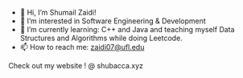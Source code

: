 - 👋 Hi, I’m Shumail Zaidi! 
- 👀 I’m interested in Software Engineering & Development
- 🌱 I’m currently learning: C++ and Java and teaching myself Data Structures and Algorithms while doing Leetcode. 
- 📫 How to reach me: zaidi07@ufl.edu 
 
 Check out my website ! @  shubacca.xyz

<!---
SZaidi00/SZaidi00 is a ✨ special ✨ repository because its `README.md` (this file) appears on your GitHub profile.
You can click the Preview link to take a look at your changes.
--->
